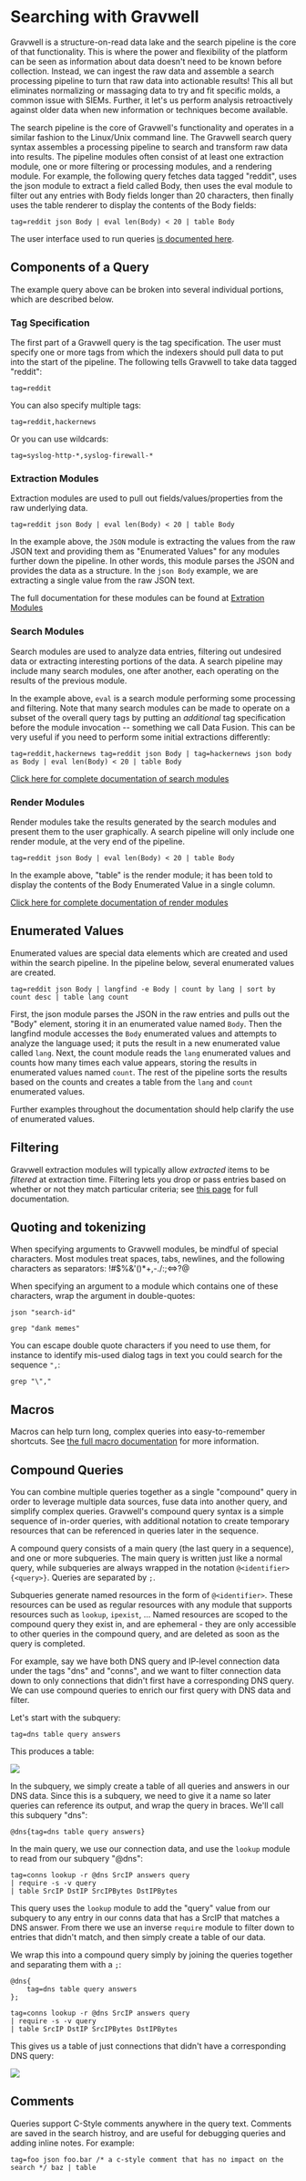 # Searching with Gravwell

Gravwell is a structure-on-read data lake and the search pipeline is the core of that functionality. This is where the power and flexibility of the platform can be seen as information about data doesn't need to be known before collection. Instead, we can ingest the raw data and assemble a search processing pipeline to turn that raw data into actionable results! This all but eliminates normalizing or massaging data to try and fit specific molds, a common issue with SIEMs. Further, it let's us perform analysis retroactively against older data when new information or techniques become available.

The search pipeline is the core of Gravwell's functionality and operates in a similar fashion to the Linux/Unix command line. The Gravwell search query syntax assembles a processing pipeline to search and transform raw data into results. The pipeline modules often consist of at least one extraction module, one or more filtering or processing modules, and a rendering module. For example, the following query fetches data tagged "reddit", uses the json module to extract a field called Body, then uses the eval module to filter out any entries with Body fields longer than 20 characters, then finally uses the table renderer to display the contents of the Body fields:

```
tag=reddit json Body | eval len(Body) < 20 | table Body
```

The user interface used to run queries [is documented here](#!gui/queries/queries.md).

## Components of a Query

The example query above can be broken into several individual portions, which are described below.

### Tag Specification

The first part of a Gravwell query is the tag specification. The user must specify one or more tags from which the indexers should pull data to put into the start of the pipeline. The following tells Gravwell to take data tagged "reddit":

```
tag=reddit
```

You can also specify multiple tags:

```
tag=reddit,hackernews
```

Or you can use wildcards:

```
tag=syslog-http-*,syslog-firewall-*
```

### Extraction Modules

Extraction modules are used to pull out fields/values/properties from the raw underlying data. 

```
tag=reddit json Body | eval len(Body) < 20 | table Body
```

In the example above, the `JSON` module is extracting the values from the raw JSON text and providing them as "Enumerated Values" for any modules further down the pipeline. In other words, this module parses the JSON and provides the data as a structure. In the `json Body` example, we are extracting a single value from the raw JSON text.

The full documentation for these modules can be found at [Extration Modules](extractionmodules.md)

### Search Modules

Search modules are used to analyze data entries, filtering out undesired data or extracting interesting portions of the data. A search pipeline may include many search modules, one after another, each operating on the results of the previous module.

In the example above, `eval` is a search module performing some processing and filtering. Note that many search modules can be made to operate on a subset of the overall query tags by putting an *additional* tag specification before the module invocation -- something we call Data Fusion. This can be very useful if you need to perform some initial extractions differently:

```
tag=reddit,hackernews tag=reddit json Body | tag=hackernews json body as Body | eval len(Body) < 20 | table Body
```

[Click here for complete documentation of search modules](searchmodules.md)


### Render Modules

Render modules take the results generated by the search modules and present them to the user graphically. A search pipeline will only include one render module, at the very end of the pipeline.

```
tag=reddit json Body | eval len(Body) < 20 | table Body
```

In the example above, "table" is the render module; it has been told to display the contents of the Body Enumerated Value in a single column.


[Click here for complete documentation of render modules](rendermodules.md)


## Enumerated Values

Enumerated values are special data elements which are created and used within the search pipeline. In the pipeline below, several enumerated values are created.

```
tag=reddit json Body | langfind -e Body | count by lang | sort by count desc | table lang count
```

First, the json module parses the JSON in the raw entries and pulls out the "Body" element, storing it in an enumerated value named `Body`. Then the langfind module accesses the `Body` enumerated values and attempts to analyze the language used; it puts the result in a new enumerated value called `lang`. Next, the count module reads the `lang` enumerated values and counts how many times each value appears, storing the results in enumerated values named `count`. The rest of the pipeline sorts the results based on the counts and creates a table from the `lang` and `count` enumerated values.

Further examples throughout the documentation should help clarify the use of enumerated values.

## Filtering

Gravwell extraction modules will typically allow *extracted* items to be *filtered* at extraction time. Filtering lets you drop or pass entries based on whether or not they match particular criteria; see [this page](filtering.md) for full documentation.

## Quoting and tokenizing

When specifying arguments to Gravwell modules, be mindful of special characters. Most modules treat spaces, tabs, newlines, and the following characters as separators: !#$%&'()*+,-./:;<=>?@

When specifying an argument to a module which contains one of these characters, wrap the argument in double-quotes:

```
json "search-id"
```

```
grep "dank memes"
```

You can escape double quote characters if you need to use them, for instance to identify mis-used dialog tags in text you could search for the sequence `",`:

```
grep "\","
```

## Macros

Macros can help turn long, complex queries into easy-to-remember shortcuts. See [the full macro documentation](#!search/macros.md) for more information.

## Compound Queries

You can combine multiple queries together as a single "compound" query in order to leverage multiple data sources, fuse data into another query, and simplify complex queries. Gravwell's compound query syntax is a simple sequence of in-order queries, with additional notation to create temporary resources that can be referenced in queries later in the sequence. 

A compound query consists of a main query (the last query in a sequence), and one or more subqueries. The main query is written just like a normal query, while subqueries are always wrapped in the notation `@<identifier>{<query>}`. Queries are separated by `;`. 

Subqueries generate named resources in the form of `@<identifier>`. These resources can be used as regular resources with any module that supports resources such as `lookup`, `ipexist`, ... Named resources are scoped to the compound query they exist in, and are ephemeral - they are only accessible to other queries in the compound query, and are deleted as soon as the query is completed. 

For example, say we have both DNS query and IP-level connection data under the tags "dns" and "conns", and we want to filter connection data down to only connections that didn't first have a corresponding DNS query. We can use compound queries to enrich our first query with DNS data and filter.

Let's start with the subquery:

```
tag=dns table query answers
```

This produces a table:

![](compound-ex1.png)

In the subquery, we simply create a table of all queries and answers in our DNS data. Since this is a subquery, we need to give it a name so later queries can reference its output, and wrap the query in braces. We'll call this subquery "dns":

```
@dns{tag=dns table query answers}
```

In the main query, we use our connection data, and use the `lookup` module to read from our subquery "@dns":

```
tag=conns lookup -r @dns SrcIP answers query 
| require -s -v query 
| table SrcIP DstIP SrcIPBytes DstIPBytes 
```

This query uses the `lookup` module to add the "query" value from our subquery to any entry in our conns data that has a SrcIP that matches a DNS answer. From there we use an inverse `require` module to filter down to entries that didn't match, and then simply create a table of our data. 

We wrap this into a compound query simply by joining the queries together and separating them with a `;`:

```
@dns{
	tag=dns table query answers
};

tag=conns lookup -r @dns SrcIP answers query 
| require -s -v query 
| table SrcIP DstIP SrcIPBytes DstIPBytes 
```

This gives us a table of just connections that didn't have a corresponding DNS query:

![](compound-ex2.png)

## Comments

Queries support C-Style comments anywhere in the query text. Comments are saved in the search histroy, and are useful for debugging queries and adding inline notes. For example:

```
tag=foo json foo.bar /* a c-style comment that has no impact on the search */ baz | table
```

